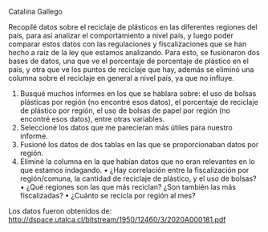 
Catalina Gallego 

Recopilé datos sobre el reciclaje de plásticos en las diferentes regiones del país, para así analizar el comportamiento a nivel país, y luego poder comparar estos datos con las regulaciones y fiscalizaciones que se han hecho a raíz de la ley que estamos analizando. Para esto, se fusionaron dos bases de datos, una que ve el porcentaje de porcentaje de plástico en el país, y otra que ve los puntos de reciclaje que hay, además se eliminó una columna sobre el reciclaje en general a nivel país, ya que no influye. 
1.	Busqué muchos informes en los que se hablara sobre: el uso de bolsas plásticas por región (no encontré esos datos), el porcentaje de reciclaje de plástico por región, el uso de bolsas de papel por región (no encontré esos datos), entre otras variables.
2.	Seleccioné los datos que me parecieran más útiles para nuestro informe.
3.	Fusioné los datos de dos tablas en las que se proporcionaban datos por región.
4.	Eliminé la columna en la que habían datos que no eran relevantes en lo que estamos indagando.
•	¿Hay correlación entre la fiscalización por región/comuna, la cantidad de reciclaje de plástico, y el uso de bolsas?
•	¿Qué regiones son las que más reciclan? ¿Son también las más fiscalizadas?
•	¿Cuánto se recicla por región al mes?

Los datos fueron obtenidos de: http://dspace.utalca.cl/bitstream/1950/12460/3/2020A000181.pdf 